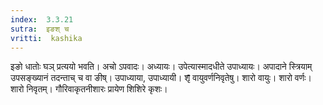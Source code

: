 ```yaml
---
index:  3.3.21
sutra:  इङश् च
vritti:  kashika 
---
```


इङो धातोः घञ् प्रत्ययो भवति। अचो ऽपवादः। अध्यायः। उपेत्यास्मादधीते उपाध्यायः। अपादाने स्त्रियाम् उपसङ्ख्यानं तदन्ताच् च वा ङीष्। उपाध्याया, उपाध्यायी। शृ̄ वायुवर्णनिवृतेषु। शारो वायुः। शारो वर्णः। शारो निवृतम्। गौरिवाकृतनीशारः प्रायेण शिशिरे कृशः।

